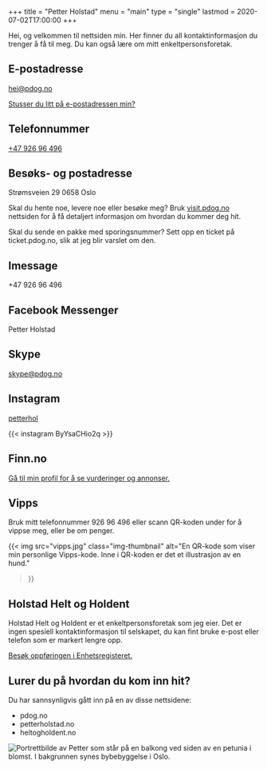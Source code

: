 +++
title = "Petter Holstad"
menu = "main"
type = "single"
lastmod = 2020-07-02T17:00:00
+++

Hei, og velkommen til nettsiden min. Her finner du all kontaktinformasjon du
trenger å få til meg. Du kan også lære om mitt enkeltpersonsforetak.

## E-postadresse

hei@pdog.no

[Stusser du litt på e-postadressen min?](epost)

## Telefonnummer

[+47&nbsp;926&nbsp;96&nbsp;496](tel:+4792696496)

## Besøks- og postadresse

Strømsveien 29
0658 Oslo

Skal du hente noe, levere noe eller besøke meg? Bruk [visit.pdog.no](visit)
nettsiden for å få detaljert informasjon om hvordan du kommer deg hit.

Skal du sende en pakke med sporingsnummer? Sett opp en ticket på
ticket.pdog.no, slik at jeg blir varslet om den.

## Imessage

+47&nbsp;926&nbsp;96&nbsp;496

## Facebook Messenger

Petter Holstad

## Skype

skype@pdog.no

## Instagram

[petterhol](https://www.instagram.com/petterhol/)

{{< instagram ByYsaCHio2q >}}

## Finn.no

[Gå til min profil for å se vurderinger og annonser.][finn]

## Vipps

Bruk mitt telefonnummer 926&nbsp;96&nbsp;496 eller scann QR-koden under for å
vippse meg, eller be om penger.

{{< img
  src="vipps.jpg"
  class="img-thumbnail"
  alt="En QR-kode som viser min personlige Vipps-kode. Inne i QR-koden er det et illustrasjon av en hund."
>}}

## Holstad Helt og Holdent

Holstad Helt og Holdent er et enkeltpersonsforetak som jeg eier. Det er ingen
spesiell kontaktinformasjon til selskapet, du kan fint bruke e-post eller
telefon som er markert lengre opp.

[Besøk oppføringen i Enhetsregisteret.][brreg]

## Lurer du på hvordan du kom inn hit?

Du har sannsynligvis gått inn på en av disse nettsidene:

- pdog.no
- petterholstad.no
- heltogholdent.no

![Portrettbilde av Petter som står på en balkong ved siden av en petunia i
blomst. I bakgrunnen synes bybebyggelse i Oslo.](petter.jpg)

[finn]: https://www.finn.no/user/profile/profile.html?id=287595302
[brreg]: https://w2.brreg.no/enhet/sok/detalj.jsp?orgnr=915283497
